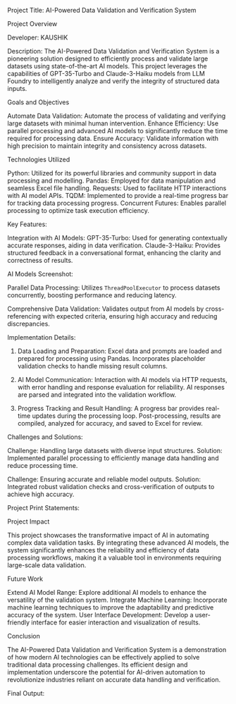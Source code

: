Project Title: AI-Powered Data Validation and Verification System

Project Overview

Developer: KAUSHIK

Description: The AI-Powered Data Validation and Verification System is a pioneering solution designed to efficiently process and validate large datasets using state-of-the-art AI models. This project leverages the capabilities of GPT-35-Turbo and Claude-3-Haiku models from LLM Foundry to intelligently analyze and verify the integrity of structured data inputs.

Goals and Objectives

Automate Data Validation: Automate the process of validating and verifying large datasets with minimal human intervention.
Enhance Efficiency: Use parallel processing and advanced AI models to significantly reduce the time required for processing data.
Ensure Accuracy: Validate information with high precision to maintain integrity and consistency across datasets.

Technologies Utilized

Python: Utilized for its powerful libraries and community support in data processing and modelling.
Pandas: Employed for data manipulation and seamless Excel file handling.
Requests: Used to facilitate HTTP interactions with AI model APIs.
TQDM: Implemented to provide a real-time progress bar for tracking data processing progress.
Concurrent Futures: Enables parallel processing to optimize task execution efficiency.

 Key Features:

Integration with AI Models:
GPT-35-Turbo: Used for generating contextually accurate responses, aiding in data verification.
Claude-3-Haiku: Provides structured feedback in a conversational format, enhancing the clarity and correctness of results.

AI Models Screenshot:


Parallel Data Processing:
Utilizes `ThreadPoolExecutor` to process datasets concurrently, boosting performance and reducing latency.

Comprehensive Data Validation:
Validates output from AI models by cross-referencing with expected criteria, ensuring high accuracy and reducing discrepancies.





 Implementation Details:

1. Data Loading and Preparation:
Excel data and prompts are loaded and prepared for processing using Pandas.
Incorporates placeholder validation checks to handle missing result columns.

2. AI Model Communication:
Interaction with AI models via HTTP requests, with error handling and response evaluation for reliability.
AI responses are parsed and integrated into the validation workflow.



3. Progress Tracking and Result Handling:
A progress bar provides real-time updates during the processing loop.
Post-processing, results are compiled, analyzed for accuracy, and saved to Excel for review.

 Challenges and Solutions:

Challenge: Handling large datasets with diverse input structures.
Solution: Implemented parallel processing to efficiently manage data handling and reduce processing time.
  
Challenge: Ensuring accurate and reliable model outputs.
Solution: Integrated robust validation checks and cross-verification of outputs to achieve high accuracy.

Project Print Statements:



Project Impact

This project showcases the transformative impact of AI in automating complex data validation tasks. By integrating these advanced AI models, the system significantly enhances the reliability and efficiency of data processing workflows, making it a valuable tool in environments requiring large-scale data validation.

 Future Work

Extend AI Model Range: Explore additional AI models to enhance the versatility of the validation system.
Integrate Machine Learning: Incorporate machine learning techniques to improve the adaptability and predictive accuracy of the system.
User Interface Development: Develop a user-friendly interface for easier interaction and visualization of results.



 Conclusion

The AI-Powered Data Validation and Verification System is a demonstration of how modern AI technologies can be effectively applied to solve traditional data processing challenges. Its efficient design and implementation underscore the potential for AI-driven automation to revolutionize industries reliant on accurate data handling and verification.

Final Output:


 
